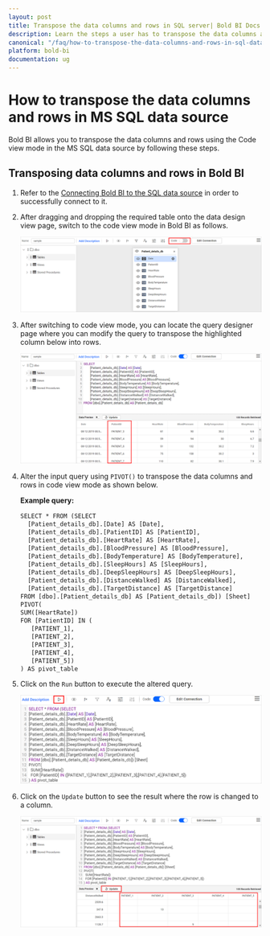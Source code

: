 ```yaml
---
layout: post
title: Transpose the data columns and rows in SQL server| Bold BI Docs
description: Learn the steps a user has to transpose the data columns and rows in SQL data source in Bold BI for embedded analytics.
canonical: "/faq/how-to-transpose-the-data-columns-and-rows-in-sql-data-source/"
platform: bold-bi
documentation: ug
---
```


# How to transpose the data columns and rows in MS SQL data source

Bold BI allows you to transpose the data columns and rows using the Code view mode in the MS SQL data source by following these steps.

## Transposing data columns and rows in Bold BI

1.	Refer to the [Connecting Bold BI to the SQL data source](/working-with-data-sources/data-connectors/ms-sql-server/#connecting-bold-bi-to-microsoft-sql-server-data-source) in order to successfully connect to it.

2.	After dragging and dropping the required table onto the data design view page, switch to the code view mode in Bold BI as follows.

    ![Code view mode](/static/assets/faq/images/code-view.png)

3.	After switching to code view mode, you can locate the query designer page where you can modify the query to transpose the highlighted column below into rows.

    ![Table rows](/static/assets/faq/images/table-column.png)

4.	Alter the input query using `PIVOT()` to transpose the data columns and rows in code view mode as shown below.

      **Example query:**
	
        SELECT * FROM (SELECT
          [Patient_details_db].[Date] AS [Date],
          [Patient_details_db].[PatientID] AS [PatientID],
          [Patient_details_db].[HeartRate] AS [HeartRate],
          [Patient_details_db].[BloodPressure] AS [BloodPressure],
          [Patient_details_db].[BodyTemperature] AS [BodyTemperature],
          [Patient_details_db].[SleepHours] AS [SleepHours],
          [Patient_details_db].[DeepSleepHours] AS [DeepSleepHours],
          [Patient_details_db].[DistanceWalked] AS [DistanceWalked],
          [Patient_details_db].[TargetDistance] AS [TargetDistance]
        FROM [dbo].[Patient_details_db] AS [Patient_details_db]) [Sheet]
        PIVOT(
        SUM([HeartRate])
        FOR [PatientID] IN (
           [PATIENT_1],
           [PATIENT_2],
           [PATIENT_3],
           [PATIENT_4],
           [PATIENT_5])
        ) AS pivot_table
	
5.	Click on the `Run` button to execute the altered query.

    ![Run icon](/static/assets/faq/images/run-icon.png)
	
6.	Click on the `Update` button to see the result where the row is changed to a column.

    ![Transposed data](/static/assets/faq/images/transposed-rows.png)
